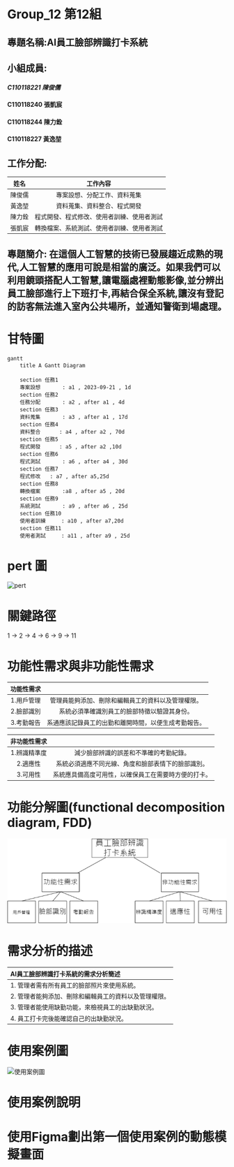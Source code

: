 # Group_12 第12組
## 專題名稱:AI員工臉部辨識打卡系統

## 小組成員:
#### *C110118221 陳俊儒*
#### C110118240 張凱宸
#### C110118244 陳力銓
#### C110118227 黃逸堃
## 工作分配:
| 姓名 | 工作內容 |
| :-: | :-: |
| 陳俊儒 | 專案設想、分配工作、資料蒐集|
| 黃逸堃 | 資料蒐集、資料整合、程式開發 |
| 陳力銓 | 程式開發、程式修改、使用者訓練、使用者測試 |
| 張凱宸 | 轉換檔案、系統測試、使用者訓練、使用者測試  |

## 專題簡介: 在這個人工智慧的技術已發展趨近成熟的現代,人工智慧的應用可說是相當的廣泛。如果我們可以利用鏡頭搭配人工智慧,讓電腦處裡動態影像,並分辨出員工臉部進行上下班打卡,再結合保全系統,讓沒有登記的訪客無法進入室內公共場所，並通知警衛到場處理。

# 甘特圖
```mermaid
gantt
    title A Gantt Diagram

    section 任務1
    專案設想       : a1 , 2023-09-21 , 1d
    section 任務2
    任務分配       : a2 , after a1 , 4d
    section 任務3
    資料蒐集       : a3 , after a1 , 17d
    section 任務4
    資料整合      : a4 , after a2 , 70d
    section 任務5
    程式開發      : a5 , after a2 ,10d
    section 任務6
    程式測試       : a6 , after a4 , 30d
    section 任務7
    程式修改   : a7 , after a5,25d
    section 任務8
    轉換檔案       :a8 , after a5 , 20d
    section 任務9
    系統測試       : a9 , after a6 , 25d
    section 任務10
    使用者訓練     : a10 , after a7,20d
    section 任務11
    使用者測試     : a11 , after a9 , 25d
```

# pert 圖
![pert](PERT圖.png "PERT圖")
# 關鍵路徑
1 -> 2 -> 4 -> 6 -> 9 -> 11

# 功能性需求與非功能性需求
| 功能性需求 |  |
| :-: | :-: |
| 1.用戶管理 | 管理員能夠添加、刪除和編輯員工的資料以及管理權限。|
| 2.臉部識別 | 系統必須準確識別員工的臉部特徵以驗證其身份。 |
| 3.考勤報告 | 系通應該記錄員工的出勤和離開時間，以便生成考勤報告。 |

| 非功能性需求 |  |
| :-: | :-: |
| 1.辨識精準度 | 減少臉部辨識的誤差和不準確的考勤紀錄。|
| 2.適應性 | 系統必須適應不同光線、角度和臉部表情下的臉部識別。 |
| 3.可用性 | 系統應具備高度可用性，以確保員工在需要時方便的打卡。 |


# 功能分解圖(functional decomposition diagram, FDD)
![功能分解圖](功能分解圖.png "功能分解圖")

# 需求分析的描述
|AI員工臉部辨識打卡系統的需求分析簡述|
|:-----|
|1. 管理者需有所有員工的臉部照片來使用系統。|
|2. 管理者能夠添加、刪除和編輯員工的資料以及管理權限。|
|3. 管理者能使用缺勤功能，來檢視員工的出缺勤狀況。|
|4. 員工打卡完後能確認自己的出缺勤狀況。|

# 使用案例圖
![使用案例圖](PERT圖.png "使用案例圖")
# 使用案例說明

# 使用Figma劃出第一個使用案例的動態模擬畫面
